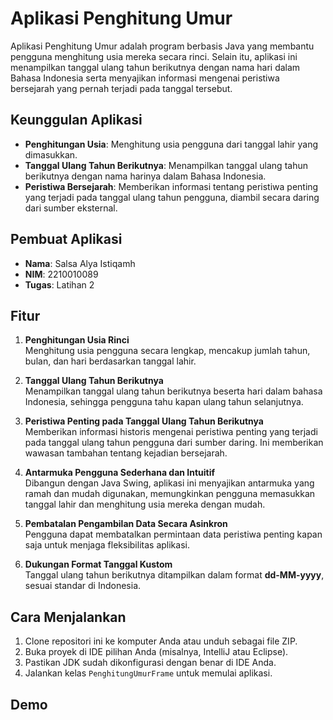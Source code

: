 # Aplikasi Penghitung Umur

Aplikasi Penghitung Umur adalah program berbasis Java yang membantu pengguna menghitung usia mereka secara rinci. Selain itu, aplikasi ini menampilkan tanggal ulang tahun berikutnya dengan nama hari dalam Bahasa Indonesia serta menyajikan informasi mengenai peristiwa bersejarah yang pernah terjadi pada tanggal tersebut.

## Keunggulan Aplikasi

- **Penghitungan Usia**: Menghitung usia pengguna dari tanggal lahir yang dimasukkan.
- **Tanggal Ulang Tahun Berikutnya**: Menampilkan tanggal ulang tahun berikutnya dengan nama harinya dalam Bahasa Indonesia.
- **Peristiwa Bersejarah**: Memberikan informasi tentang peristiwa penting yang terjadi pada tanggal ulang tahun pengguna, diambil secara daring dari sumber eksternal.

## Pembuat Aplikasi

- **Nama**: Salsa Alya Istiqamh
- **NIM**: 2210010089
- **Tugas**: Latihan 2

## Fitur

1. **Penghitungan Usia Rinci**  
   Menghitung usia pengguna secara lengkap, mencakup jumlah tahun, bulan, dan hari berdasarkan tanggal lahir.

2. **Tanggal Ulang Tahun Berikutnya**  
   Menampilkan tanggal ulang tahun berikutnya beserta hari dalam bahasa Indonesia, sehingga pengguna tahu kapan ulang tahun selanjutnya.

3. **Peristiwa Penting pada Tanggal Ulang Tahun Berikutnya**  
   Memberikan informasi historis mengenai peristiwa penting yang terjadi pada tanggal ulang tahun pengguna dari sumber daring. Ini memberikan wawasan tambahan tentang kejadian bersejarah.

4. **Antarmuka Pengguna Sederhana dan Intuitif**  
   Dibangun dengan Java Swing, aplikasi ini menyajikan antarmuka yang ramah dan mudah digunakan, memungkinkan pengguna memasukkan tanggal lahir dan menghitung usia mereka dengan mudah.

5. **Pembatalan Pengambilan Data Secara Asinkron**  
   Pengguna dapat membatalkan permintaan data peristiwa penting kapan saja untuk menjaga fleksibilitas aplikasi.

6. **Dukungan Format Tanggal Kustom**  
   Tanggal ulang tahun berikutnya ditampilkan dalam format **dd-MM-yyyy**, sesuai standar di Indonesia.

## Cara Menjalankan

1. Clone repositori ini ke komputer Anda atau unduh sebagai file ZIP.
2. Buka proyek di IDE pilihan Anda (misalnya, IntelliJ atau Eclipse).
3. Pastikan JDK sudah dikonfigurasi dengan benar di IDE Anda.
4. Jalankan kelas `PenghitungUmurFrame` untuk memulai aplikasi.

## Demo


